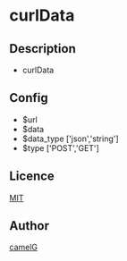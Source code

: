 # curlData    
## Description    
* curlData  
## Config  
* $url  
* $data  
* $data_type ['json','string']  
* $type ['POST','GET']  

## Licence    
[MIT](https://github.com/tcnksm/tool/blob/master/LICENCE)    
    
## Author    
[camelG](https://github.com/camelG)  

